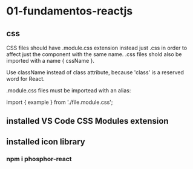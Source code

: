 # 01-fundamentos-reactjs

## css
CSS files should have .module.css extension instead just .css in order to affect just the component with the same name. .css files shold also be imported with a name { cssName }.

Use className instead of class attribute, because 'class' is a reserved word for React.

.module.css files must be importead with an alias:

import { example } from './file.module.css';

## installed VS Code CSS Modules extension

## installed icon library
### npm i phosphor-react
